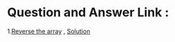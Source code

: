 # Question and Answer Link : 
1.[Reverse the array](https://www.geeksforgeeks.org/write-a-program-to-reverse-an-array-or-string/) , [Solution](../Solution/reverse_a_String.java)
